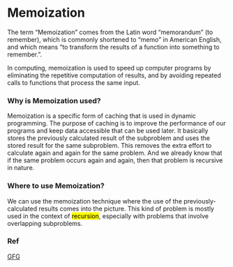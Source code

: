 # Memoization
The term “Memoization” comes from the Latin word “memorandum” (to remember), which is commonly shortened to “memo” in American English, and which means “to transform the results of a function into something to remember.”.

In computing, memoization is used to speed up computer programs by eliminating the repetitive computation of results, and by avoiding repeated calls to functions that process the same input.

### Why is Memoization used?
Memoization is a specific form of caching that is used in dynamic programming. The purpose of caching is to improve the performance of our programs and keep data accessible that can be used later. It basically stores the previously calculated result of the subproblem and uses the stored result for the same subproblem. This removes the extra effort to calculate again and again for the same problem. And we already know that if the same problem occurs again and again, then that problem is recursive in nature.

### Where to use Memoization?
We can use the memoization technique where the use of the previously-calculated results comes into the picture. This kind of problem is mostly used in the context of <mark>recursion</mark>, especially with problems that involve overlapping subproblems.


### Ref
[GFG](https://www.geeksforgeeks.org/what-is-memoization-a-complete-tutorial/)